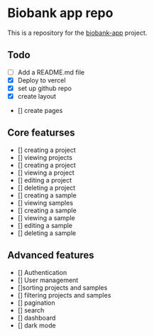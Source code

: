 # Biobank app repo

This is a repository for the [biobank-app](https://github.com/biobank-sh/biobank-app) project.

## Todo

- [ ] Add a README.md file
- [x] Deploy to vercel
- [x] set up github repo
- [x] create layout
- [] create pages

## Core featurses

- [] creating a project
- [] viewing projects
- [] creating a project
- [] viewing a project
- [] editing a project
- [] deleting a project
- [] creating a sample
- [] viewing samples
- [] creating a sample
- [] viewing a sample
- [] editing a sample
- [] deleting a sample

## Advanced features

- [] Authentication
- [] User management
- []sorting projects and samples
- [] filtering projects and samples
- [] pagination
- [] search
- [] dashboard
- [] dark mode
